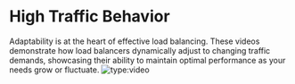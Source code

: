 # High Traffic Behavior
Adaptability is at the heart of effective load balancing. These videos demonstrate how load balancers dynamically adjust to changing traffic demands, showcasing their ability to maintain optimal performance as your needs grow or fluctuate.
![type:video](https://www.youtube.com/embed/2EDIacuXl6c)